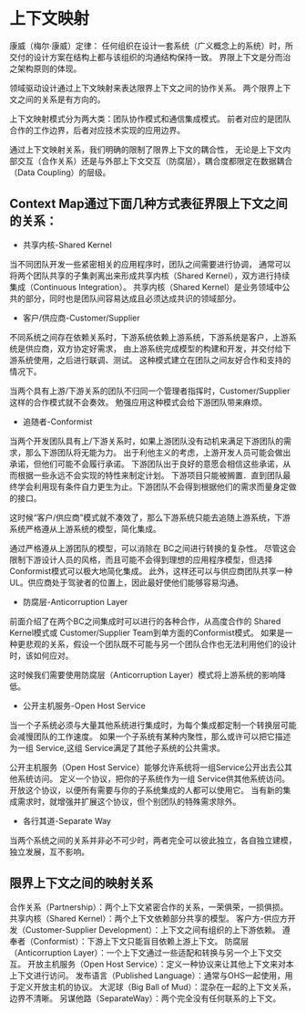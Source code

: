 # 上下文映射

康威（梅尔·康威）定律：
任何组织在设计一套系统（广义概念上的系统）时，所交付的设计方案在结构上都与该组织的沟通结构保持一致。
界限上下文是分而治之架构原则的体现。

领域驱动设计通过上下文映射来表达限界上下文之间的协作关系。
两个限界上下文之间的关系是有方向的。

上下文映射模式分为两大类：团队协作模式和通信集成模式。
前者对应的是团队合作的工作边界，后者对应技术实现的应用边界。

通过上下文映射关系，我们明确的限制了限界上下文的耦合性，
无论是上下文内部交互（合作关系）还是与外部上下文交互（防腐层），耦合度都限定在数据耦合（Data Coupling）的层级。

## Context Map通过下面几种方式表征界限上下文之间的关系：  

* 共享内核-Shared Kernel  

当不同团队开发一些紧密相关的应用程序时，团队之间需要进行协调，
通常可以将两个团队共享的子集剥离出来形成共享内核（Shared Kernel），双方进行持续集成（Continuous Integration）。
共享内核（Shared Kernel）是业务领域中公共的部分，同时也是团队间容易达成且必须达成共识的领域部分。

* 客户/供应商-Customer/Supplier

不同系统之间存在依赖关系时，下游系统依赖上游系统，下游系统是客户，上游系统是供应商，双方协定好需求，
由上游系统完成模型的构建和开发，并交付给下游系统使用，之后进行联调、测试。
这种模式建立在团队之间友好合作和支持的情况下。

当两个具有上游/下游关系的团队不归同一个管理者指挥时，Customer/Supplier这样的合作模式就不会奏效。
勉强应用这种模式会给下游团队带来麻烦。

* 追随者-Conformist

当两个开发团队具有上/下游关系时，如果上游团队没有动机来满足下游团队的需求，那么下游团队将无能为力。
出于利他主义的考虑，上游开发人员可能会做出承诺，但他们可能不会履行承诺。
下游团队出于良好的意愿会相信这些承诺，从而根据一些永远不会实现的特性来制定计划。
下游项目只能被搁置．直到团队最终学会利用现有条件自力更生为止。下游团队不会得到根据他们的需求而量身定做的接口。

这时候“客户/供应商”模式就不凑效了，那么下游系统只能去追随上游系统，下游系统严格遵从上游系统的模型，简化集成。

通过严格遵从上游团队的模型，可以消除在 BC之间进行转换的复杂性。
尽管这会限制下游设计人员的风格，而且可能不会得到理想的应用程序模型，但选择 Conformist模式可以极大地简化集成。
此外，这样还可以与供应商团队共享一种 UL。供应商处于驾驶者的位置上，因此最好使他们能够容易沟通。

* 防腐层-Anticorruption Layer

前面介绍了在两个BC之间集成时可以进行的各种合作，从高度合作的 Shared Kernel模式或 
Customer/Supplier Team到单方面的Conformist模式。
如果是一种更悲观的关系，假设一个团队既不可能与另一个团队合作也无法利用他们的设计时，该如何应对。

这时候我们需要使用防腐层（Anticorruption Layer）模式将上游系统的影响降低。

* 公开主机服务-Open Host Service

当一个子系统必须与大量其他系统进行集成时，为每个集成都定制一个转换层可能会减慢团队的工作速度。
如果一个子系统有某种内聚性，那么或许可以把它描述为一组 Service,这组 Service满足了其他子系统的公共需求。

公开主机服务（Open Host Service）能够允许系统将一组Service公开出去公其他系统访问。
定义一个协议，把你的子系统作为一组 Service供其他系统访问。
开放这个协议，以便所有需要与你的子系统集成的人都可以使用它。
当有新的集成需求时，就增强并扩展这个协议，但个别团队的特殊需求除外。

* 各行其道-Separate Way

当两个系统之间的关系并非必不可少时，两者完全可以彼此独立，各自独立建模，独立发展，互不影响。

## 限界上下文之间的映射关系

合作关系（Partnership）：两个上下文紧密合作的关系，一荣俱荣，一损俱损。
共享内核（Shared Kernel）：两个上下文依赖部分共享的模型。
客户方-供应方开发（Customer-Supplier Development）：上下文之间有组织的上下游依赖。
遵奉者（Conformist）：下游上下文只能盲目依赖上游上下文。
防腐层（Anticorruption Layer）：一个上下文通过一些适配和转换与另一个上下文交互。
开放主机服务（Open Host Service）：定义一种协议来让其他上下文来对本上下文进行访问。
发布语言（Published Language）：通常与OHS一起使用，用于定义开放主机的协议。
大泥球（Big Ball of Mud）：混杂在一起的上下文关系，边界不清晰。
另谋他路（SeparateWay）：两个完全没有任何联系的上下文。

